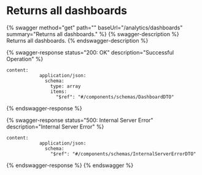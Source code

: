 # Returns all dashboards



{% swagger method="get" path="" baseUrl="/analytics/dashboards" summary="Returns all dashboards." %}
{% swagger-description %}
Returns all dashboards.
{% endswagger-description %}

{% swagger-response status="200: OK" description="Successful Operation" %}
```
content:
            application/json:
              schema:
                type: array
                items:
                  "$ref": "#/components/schemas/DashboardDTO"
```
{% endswagger-response %}

{% swagger-response status="500: Internal Server Error" description="Internal Server Error" %}
```
content:
            application/json:
              schema:
                "$ref": "#/components/schemas/InternalServerErrorDTO"
```
{% endswagger-response %}
{% endswagger %}
